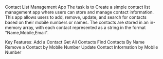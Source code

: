 Contact List Management App
The task is to Create a simple contact list management app where users can store and manage contact information.
This app allows users to add, remove, update, and search for contacts based on their mobile numbers or names.
The contacts are stored in an in-memory array, with each contact represented as a string in the format "Name,Mobile,Email".

Key Features:
Add a Contact
Get All Contacts
Find Contacts By Name
Remove a Contact by Mobile Number
Update Contact Information by Mobile Number